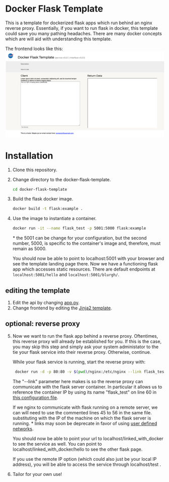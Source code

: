 # Docker Flask Template

This is a template for dockerized flask apps which run behind an nginx reverse proxy. Essentially, if you want to run flask in docker, this template could save you many pathing headaches. There are many docker concepts which are will aid with understanding this template.

The frontend looks like this:
![frontend](frontend.png)

# Installation

1) Clone this repository.  
2) Change directory to the docker-flask-template.
    ```bash
    cd docker-flask-template
    ```
3) Build the flask docker image.
    ```bash
    docker build -t flask:example .
    ```  
4) Use the image to instantiate a container.
    ```bash
    docker run -it --name flask_test -p 5001:5000 flask:example
    ```
    \* the 5001 can be change for your configuration, but the second number, 5000, is specific to the container's image and, therefore, must remain as 5000.
     
    You should now be able to point to localhost:5001 with your browser and see the template landing page there. Now we have a functioning flask app which accesses static resources. There are default endpoints at `localhost:5001/hello` and `localhost:5001/blurgh/`.

## editing the template

1) Edit the api by changing [app.py](app.py).
2) Change frontend by editing the [Jinja2 template](templates/home.html).


## optional: reverse proxy
    
5) Now we want to run the flask app behind a reverse proxy. Oftentimes, this reverse proxy will already be established for you. If this is the case, you may skip this step and simply ask your system administator to the tie your flask service into their reverse proxy. Otherwise, continue.
 
   While your flask service is running, start the reverse proxy with:
   ```bash
    docker run -d -p 80:80 -v $(pwd)/nginx:/etc/nginx --link flask_test:flask_test  nginx
   ``` 
   The "--link" parameter here makes is so the reverse proxy can communicate with the flask server container. In particular it allows us to reference the container IP by using its name "flask_test" on line 60 in [this configuration file](/nginx/conf.d/default.conf).
   
   If we nginx to communicate with flask running on a remote server, we can will need to use the commented lines 45 to 56 in the same file. substituting <your machine private ip> with the IP of the machine on which the flask server is running.
   \* links may soon be deprecate in favor of using [user defined networks](https://docs.docker.com/network/bridge/#manage-a-user-defined-bridge).
   
   You should now be able to point your url to localhost/linked_with_docker to see the service as well. You can point to localhost/linked_with_docker/hello to see the other flask page. 
   
   If you use the remote IP option (which could also just be your local IP address), you will be able to access the service through localhost/test .
   
6) Tailor for your own use! 
